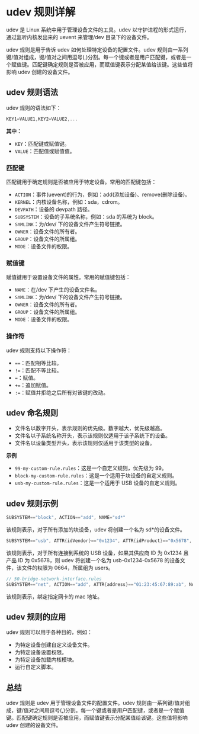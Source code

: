 # udev 规则详解

udev 是 Linux 系统中用于管理设备文件的工具。udev 以守护进程的形式运行，通过监听内核发出来的 uevent 来管理/dev 目录下的设备文件。

udev 规则是用于告诉 udev 如何处理特定设备的配置文件。udev 规则由一系列键/值对组成，键/值对之间用逗号(,)分割。每一个键或者是用户匹配键，或者是一个赋值键。匹配键确定规则是否被应用，而赋值键表示分配某值给该键。这些值将影响 udev 创建的设备文件。

## udev 规则语法

udev 规则的语法如下：

```c
KEY1=VALUE1,KEY2=VALUE2,...
```

**其中：**

- `KEY`：匹配键或赋值键。
- `VALUE`：匹配值或赋值值。

### 匹配键

匹配键用于确定规则是否被应用于特定设备。常用的匹配键包括：

- `ACTION`：事件(uevent)的行为，例如：add(添加设备)、remove(删除设备)。
- `KERNEL`：内核设备名称，例如：sda，cdrom。
- `DEVPATH`：设备的 devpath 路径。
- `SUBSYSTEM`：设备的子系统名称，例如：sda 的系统为 block。
- `SYMLINK`：为/dev/ 下的设备文件产生符号链接。
- `OWNER`：设备文件的所有者。
- `GROUP`：设备文件的所属组。
- `MODE`：设备文件的权限。

### 赋值键

赋值键用于设置设备文件的属性。常用的赋值键包括：

- `NAME`：在/dev 下产生的设备文件名。
- `SYMLINK`：为/dev/ 下的设备文件产生符号链接。
- `OWNER`：设备文件的所有者。
- `GROUP`：设备文件的所属组。
- `MODE`：设备文件的权限。

### 操作符

udev 规则支持以下操作符：

- `==`：匹配相等比较。
- `!=`：匹配不等比较。
- `=`：赋值。
- `+=`：追加赋值。
- `:=`：赋值并拒绝之后所有对该键的改动。

## udev 命名规则

- 文件名以数字开头，表示规则的优先级。数字越大，优先级越高。
- 文件名以子系统名称开头，表示该规则仅适用于该子系统下的设备。
- 文件名以设备类型开头，表示该规则仅适用于该类型的设备。

**示例**

- `99-my-custom-rule.rules`：这是一个自定义规则，优先级为 99。
- `block-my-custom-rule.rules`：这是一个适用于块设备的自定义规则。
- `usb-my-custom-rule.rules`：这是一个适用于 USB 设备的自定义规则。

## udev 规则示例

```c
SUBSYSTEM=="block", ACTION=="add", NAME="sd*"
```

该规则表示，对于所有添加的块设备，udev 将创建一个名为 sd\*的设备文件。

```c
SUBSYSTEM=="usb", ATTR{idVendor}=="0x1234", ATTR{idProduct}=="0x5678", MODE="0664", GROUP="users"
```

该规则表示，对于所有连接到系统的 USB 设备，如果其供应商 ID 为 0x1234 且产品 ID 为 0x5678，则 udev 将创建一个名为 usb-0x1234-0x5678 的设备文件，该文件的权限为 0664，所属组为 users。

```c
// 50-bridge-network-interface.rules
SUBSYSTEM=="net", ACTION=="add", ATTR{address}=="01:23:45:67:89:ab", NAME="eth0"
```

该规则表示，绑定指定网卡的 mac 地址。

## udev 规则的应用

udev 规则可以用于各种目的，例如：

- 为特定设备创建自定义设备文件。
- 为特定设备设置权限。
- 为特定设备加载内核模块。
- 运行自定义脚本。

## 总结

udev 规则是 udev 用于管理设备文件的配置文件。udev 规则由一系列键/值对组成，键/值对之间用逗号(,)分割。每一个键或者是用户匹配键，或者是一个赋值键。匹配键确定规则是否被应用，而赋值键表示分配某值给该键。这些值将影响 udev 创建的设备文件。
